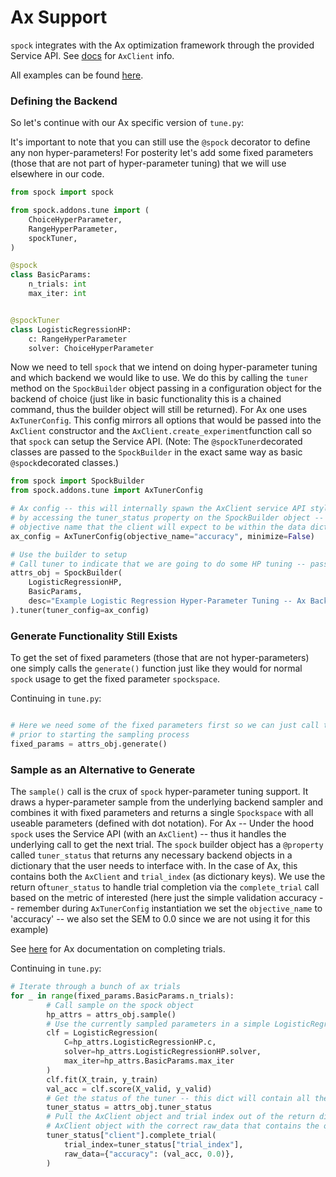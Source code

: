 # Ax Support

`spock` integrates with the Ax optimization framework through the provided Service API. See 
[docs](https://ax.dev/api/service.html#module-ax.service.ax_client) for `AxClient` info.

All examples can be found [here](https://github.com/fidelity/spock/blob/master/examples).

### Defining the Backend

So let's continue with our Ax specific version of `tune.py`:

It's important to note that you can still use the `@spock` decorator to define any non hyper-parameters! For 
posterity let's add some fixed parameters (those that are not part of hyper-parameter tuning) that we will use
elsewhere in our code. 

```python
from spock import spock

from spock.addons.tune import (
    ChoiceHyperParameter,
    RangeHyperParameter,
    spockTuner,
)

@spock
class BasicParams:
    n_trials: int
    max_iter: int


@spockTuner
class LogisticRegressionHP:
    c: RangeHyperParameter
    solver: ChoiceHyperParameter
```

Now we need to tell `spock` that we intend on doing hyper-parameter tuning and which backend we would like to use. We
do this by calling the `tuner` method on the `SpockBuilder` object passing in a configuration object for the
backend of choice (just like in basic functionality this is a chained command, thus the builder object will still be 
returned). For Ax one uses `AxTunerConfig`. This config mirrors all options that would be passed into 
the `AxClient` constructor and the `AxClient.create_experiment`function call so that `spock` can setup the 
Service API. (Note: The `@spockTuner`decorated classes are passed to the `SpockBuilder` in the exact same 
way as basic `@spock`decorated classes.)

```python
from spock import SpockBuilder
from spock.addons.tune import AxTunerConfig

# Ax config -- this will internally spawn the AxClient service API style which will be returned
# by accessing the tuner_status property on the SpockBuilder object -- note here that we need to define the
# objective name that the client will expect to be within the data dictionary when completing trials 
ax_config = AxTunerConfig(objective_name="accuracy", minimize=False)

# Use the builder to setup
# Call tuner to indicate that we are going to do some HP tuning -- passing in an ax study object
attrs_obj = SpockBuilder(
    LogisticRegressionHP,
    BasicParams,
    desc="Example Logistic Regression Hyper-Parameter Tuning -- Ax Backend",
).tuner(tuner_config=ax_config)

```

### Generate Functionality Still Exists

To get the set of fixed parameters (those that are not hyper-parameters) one simply calls the `generate()` function
just like they would for normal `spock` usage to get the fixed parameter `spockspace`. 

Continuing in `tune.py`:

```python

# Here we need some of the fixed parameters first so we can just call the generate fnc to grab all the fixed params
# prior to starting the sampling process
fixed_params = attrs_obj.generate()
```

### Sample as an Alternative to Generate

The `sample()` call is the crux of `spock` hyper-parameter tuning support. It draws a hyper-parameter sample from the 
underlying backend sampler and combines it with fixed parameters and returns a single `Spockspace` with all 
useable parameters (defined with dot notation). For Ax -- Under the hood `spock` uses the Service API (with 
an `AxClient`) -- thus it handles the underlying call to get the next trial. The `spock` builder object has a 
`@property` called `tuner_status` that returns any necessary backend objects in a dictionary that the user needs to 
interface with. In the case of Ax, this contains both the `AxClient` and `trial_index` (as dictionary keys). We use 
the return of`tuner_status` to handle trial completion via the `complete_trial` call based on the metric of interested 
(here just the simple validation accuracy -- remember during `AxTunerConfig` instantiation we set the `objective_name`
to 'accuracy' -- we also set the SEM to 0.0 since we are not using it for this example)

See [here](https://ax.dev/api/service.html#ax.service.ax_client.AxClient.complete_trial) for Ax documentation on
completing trials.

Continuing in `tune.py`:

```python
# Iterate through a bunch of ax trials
for _ in range(fixed_params.BasicParams.n_trials):
        # Call sample on the spock object 
        hp_attrs = attrs_obj.sample()
        # Use the currently sampled parameters in a simple LogisticRegression from sklearn
        clf = LogisticRegression(
            C=hp_attrs.LogisticRegressionHP.c,
            solver=hp_attrs.LogisticRegressionHP.solver,
            max_iter=hp_attrs.BasicParams.max_iter
        )
        clf.fit(X_train, y_train)
        val_acc = clf.score(X_valid, y_valid)
        # Get the status of the tuner -- this dict will contain all the objects needed to update
        tuner_status = attrs_obj.tuner_status
        # Pull the AxClient object and trial index out of the return dictionary and call 'complete_trial' on the
        # AxClient object with the correct raw_data that contains the objective name
        tuner_status["client"].complete_trial(
            trial_index=tuner_status["trial_index"],
            raw_data={"accuracy": (val_acc, 0.0)},
        )
```